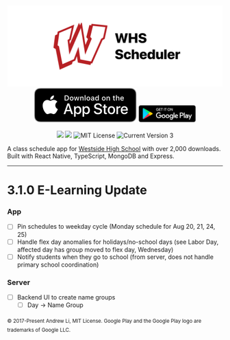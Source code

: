 <p align="center">
  <img src="./assets/logo.png" />
  <a href="https://apps.apple.com/us/app/whs-scheduler/id1298249748"><img src="./assets/ios-download.svg" /></a>
  <a href='https://play.google.com/store/apps/details?id=com.li357.whs&hl=en_US&pcampaignid=MKT-Other-global-all-co-prtnr-py-PartBadge-Mar2515-1'><img alt='Get it on Google Play' src="./assets/android-download.png" height="40" /></a>
  <br />
  <br />
  <a href="https://travis-ci.org/Li357/WHS.svg?branch=master"><img src="https://travis-ci.org/Li357/WHS.svg?branch=master" /></a>
  <a href="https://coveralls.io/github/Li357/WHS?branch=master"><img src="https://coveralls.io/repos/github/Li357/WHS/badge.svg?branch=master" /></a>
  <img alt="MIT License" src="https://img.shields.io/github/license/Li357/whs">
  <img alt="Current Version 3" src="https://img.shields.io/badge/version-3.0-informational">
</p>

A class schedule app for [Westside High School](https://whs.westside66.org/) with over 2,000 downloads. Built with React Native, TypeScript, MongoDB and Express.

---

# 3.1.0 E-Learning Update

### App
- [ ] Pin schedules to weekday cycle (Monday schedule for Aug 20, 21, 24, 25)
- [ ] Handle flex day anomalies for holidays/no-school days (see Labor Day, affected day has group moved to flex day, Wednesday)
- [ ] Notify students when they go to school (from server, does not handle primary school coordination)

### Server
- [ ] Backend UI to create name groups
  - [ ] Day -> Name Group

<sub>© 2017-Present Andrew Li, MIT License. Google Play and the Google Play logo are trademarks of Google LLC.</sub>
